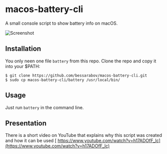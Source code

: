 # macos-battery-cli

A small console script to show battery info on macOS.

![Screenshot](https://upload.bessarabov.ru/bessarabov/6ogFiNXfJVpZn1d_2XvRGobV0Yg.png)

## Installation

You only neen one file `battery` from this repo.
Clone the repo and copy it into your $PATH:

    $ git clone https://github.com/bessarabov/macos-battery-cli.git
    $ sudo cp macos-battery-cli/battery /usr/local/bin/

## Usage

Just run `battery` in the command line.


## Presentation

There is a short video on YouTube that explains why this script was created and
how it can be used [ https://www.youtube.com/watch?v=h17ADOfF_lc](https://www.youtube.com/watch?v=h17ADOfF_lc)
